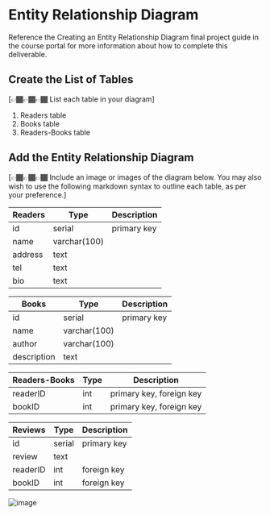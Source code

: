 # Entity Relationship Diagram

Reference the Creating an Entity Relationship Diagram final project guide in the course portal for more information about how to complete this deliverable.

## Create the List of Tables

[👉🏾👉🏾👉🏾 List each table in your diagram]
1. Readers table
2. Books table
3. Readers-Books table

## Add the Entity Relationship Diagram

[👉🏾👉🏾👉🏾 Include an image or images of the diagram below. You may also wish to use the following markdown syntax to outline each table, as per your preference.]

| Readers | Type | Description |
|-------------|------|-------------|
| id | serial | primary key |
| name | varchar(100) |  |
| address | text |  |
| tel| text |  |
| bio| text |  |


| Books | Type | Description |
|-------------|------|-------------|
| id | serial | primary key |
| name | varchar(100) |  |
| author | varchar(100) |  |
| description| text |  |


| Readers-Books | Type | Description |
|-------------|------|-------------|
| readerID | int| primary key, foreign key |
| bookID | int | primary key, foreign key |


| Reviews| Type | Description |
|-------------|------|-------------|
| id | serial| primary key |
| review | text|  |
| readerID | int| foreign key |
| bookID | int | foreign key |



![image](https://github.com/XujuanChen/web103_finalproject/assets/109524796/747fed86-f028-4db9-ac1a-bb85f552c877)

